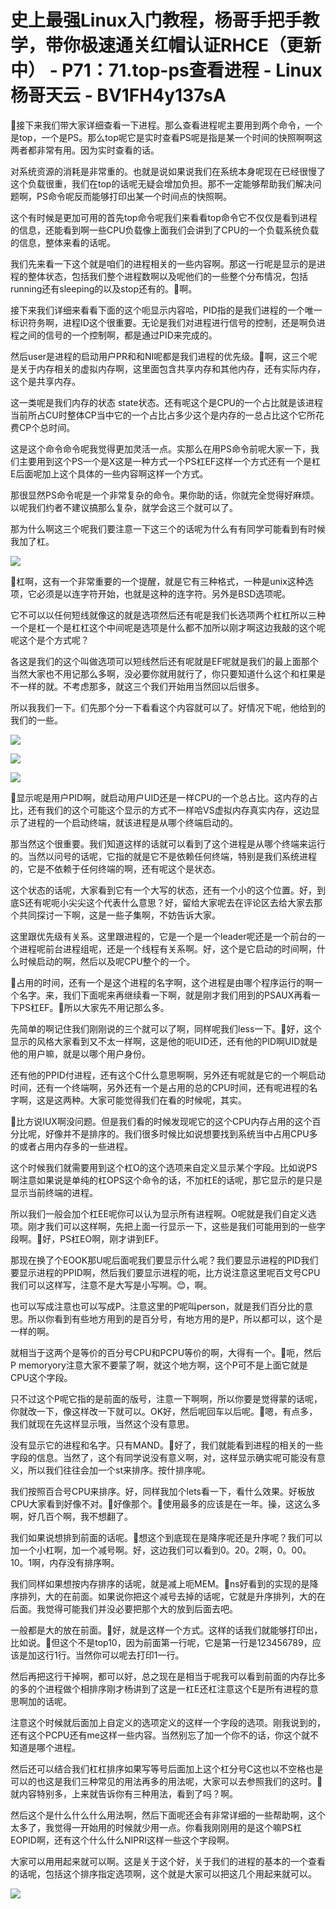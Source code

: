 # 史上最强Linux入门教程，杨哥手把手教学，带你极速通关红帽认证RHCE（更新中） - P71：71.top-ps查看进程 - Linux杨哥天云 - BV1FH4y137sA

🎼接下来我们带大家详细查看一下进程。那么查看进程呢主要用到两个命令，一个是top，一个是PS。那么top呢它是实时查看PS呢是指是某一个时间的快照啊啊这两者都非常有用。因为实时查看的话。

对系统资源的消耗是非常重的。也就是说如果说我们在系统本身呢现在已经很慢了这个负载很重，我们在top的话呢无疑会增加负担。那不一定能够帮助我们解决问题啊，PS命令呢反而能够打印出某一个时间点的快照啊。

这个有时候是更加可用的首先top命令呢我们来看看top命令它不仅仅是看到进程的信息，还能看到啊一些CPU负载像上面我们会讲到了CPU的一个负载系统负载的信息，整体来看的话呢。

我们先来看一下这个就是咱们的进程相关的一些内容啊。那这一行呢是显示的是进程的整体状态，包括我们整个进程数啊以及呢他们的一些整个分布情况，包括running还有sleeping的以及stop还有的。🎼啊。

接下来我们详细来看看下面的这个呃显示内容哈，PID指的是我们进程的一个唯一标识符务啊，进程ID这个很重要。无论是我们对进程进行信号的控制，还是啊负进程之间的信号的一个控制啊，都是通过PID来完成的。

然后user是进程的启动用户PR和和NI呢都是我们进程的优先级。🎼啊，这三个呢是关于内存相关的虚拟内存啊，这里面包含共享内存和其他内存，还有实际内存，这个是共享内存。

这一类呢是我们内存的状态 state状态。还有呢这个是CPU的一个占比就是该进程当前所占CU时整体CP当中它的一个占比占多少这个是内存的一总占比这个它所花费CP个总时间。

这是这个命令命令呢我觉得更加灵活一点。实那么在用PS命令前呢大家一下，我们主要用到这个PS一个是X这是一种方式一个PS杠EF这样一个方式还有一个是杠E后面呢加上这个具体的一些内容啊这样一个方式。

那很显然PS命令呢是一个非常复杂的命令。果你助的话，你就完全觉得好麻烦。以呢我们约者不建议搞那么复杂，就学会这三个就可以了。

那为什么啊这三个呢我们要注意一下这三个的话呢为什么有有同学可能看到有时候我加了杠。

![](img/c9edabfc590ce309e728fc43bc562f87_1.png)

🎼杠啊，这有一个非常重要的一个提醒，就是它有三种格式，一种是unix这种选项，它必须是以连字符开始，也就是这种的连字符。另外是BSD选项呢。

它不可以以任何短线就像这的就是选项然后还有呢是我们长选项两个杠杠所以三种一个是杠一个是杠杠这个中间呢是选项是什么都不加所以刚才啊这边我敲的这个呢呢这个是个方式呢？

各这是我们的这个叫做选项可以短线然后还有呢就是EF呢就是我们的最上面那个当然大家也不用记那么多啊，没必要你就用就行了，你只要知道什么这个和杠果是不一样的就。不考虑那多，就这三个我们开始用当然回以后很多。

所以我我们一下。们先那个分一下看看这个内容就可以了。好情况下呢，他给到的我们的一些。

![](img/c9edabfc590ce309e728fc43bc562f87_3.png)

![](img/c9edabfc590ce309e728fc43bc562f87_4.png)

![](img/c9edabfc590ce309e728fc43bc562f87_5.png)

🎼显示呢是用户PID啊，就启动用户UID还是一样CPU的一个总占比。这内存的占比，还有我们的这个可能这个显示的方式不一样哈VS虚拟内存真实内存，这边显示了进程的一个启动终端，就该进程是从哪个终端启动的。

那当然这个很重要。我们知道这样的话就可以看到了这个进程是从哪个终端来运行的。当然以问号的话呢，它指的就是它不是依赖任何终端，特别是我们系统进程的，它是不依赖于任何终端的啊，还有呢这个是状态。

这个状态的话呢，大家看到它有一个大写的状态，还有一个小的这个位置。好，到底S还有呢呃小尖尖这个代表什么意思？好，留给大家呢去在评论区去给大家去那个共同探讨一下啊，这是一些子集啊，不妨告诉大家。

这里跟优先级有关系。这里跟进程的，它是一个是一个leader呢还是一个前台的一个进程呢前台进程组呢，还是一个线程有关系啊。好，这个是它启动的时间啊，什么时候启动的啊，然后以及呢CPU整个的一个。

🎼占用的时间，还有一个是这个进程的名字啊，这个进程是由哪个程序运行的啊一个名字。来，我们下面呢来再继续看一下啊，就是刚才我们用到的PSAUX再看一下PS杠EF。🎼所以大家先不用记那么多。

先简单的啊记住我们刚刚说的三个就可以了啊，同样呢我们less一下。🎼好，这个显示的风格大家看到又不太一样啊，这是他的呃UID还，还有他的PID啊UID就是他的用户嘛，就是以哪个用户身份。

还有他的PPID付进程，还有这个C什么意思啊啊，另外还有呢就是它的一个啊启动时间，还有一个终端啊，另外还有一个是占用的总的CPU时间，还有呢进程的名字啊，这是这两种。大家可能觉得我们在看的时候呢，其实。

🎼比方说IUX啊没问题。但是我们看的时候发现呢它的这个CPU内存占用的这个百分比呢，好像并不是排序的。我们很多时候比如说想要找到系统当中占用CPU多的或者占用内存多的一些进程。

这个时候我们就需要用到这个杠O的这个选项来自定义显示某个字段。比如说PS啊注意如果说是单纯的杠OPS这个命令的话，不加杠E的话呢，那它显示的是只是显示当前终端的进程。

所以我们一般会加个杠EE呢你可以认为显示所有进程啊。O呢就是我们自定义选项。刚才我们可以这样啊，先把上面一行显示一下，这些是我们可能用到的一些字段啊。🎼好，PS杠EO啊，刚才讲到EF。

那现在换了个EOOK那U呢后面呢我们要显示什么呢？我们要显示进程的PID我们要显示进程的PPID啊，然后我们要显示进程的呃，比方说注意这里呢百文号CPU我们可以这样写，注意不是大写是小写啊。😊，啊。

也可以写成注意也可以写成P。注意这里的P呢叫person，就是我们百分比的意思。所以你看到有些地方用到的是百分号，有地方用的是P，所以都可以，这个是一样的啊。

就相当于这两个是等价的百分号CPU和PCPU等价的啊，大得有一个。🎼呃，然后P memoryory注意大家不要蒙了啊，就这个地方啊，这个P可不是上面它就是CPU这个字段。

只不过这个P呢它指的是前面的版号，注意一下啊啊，所以你要是觉得蒙的话呢，你就改一下，像这样改一下就可以。OK好，然后呢回车以后呢。🎼嗯，有点多，我们就现在先这样显示哦，当然这个没有意思。

没有显示它的进程和名字。只有MAND。🎼好了，我们就能看到进程的相关的一些字段的信息。当然了，这个有同学说没有意义啊，对，这样显示确实呢可能没有意义，所以我们往往会加一个st来排序。按什排序呢。

我们按照百合号CPU来排序。好，同样我加个lets看一下，看什么效果。好板放CPU大家看到好像不对。🎼好像那个。🎼使用最多的应该是在一年。操，这这么多啊，好几百个啊，我不想翻了。

我们如果说想排到前面的话呢。🎼想这个到底现在是降序呢还是升序呢？我们可以加一个小杠啊，加一个减号啊。好，这边我们可以看到0。20。2啊，0。00。10。1啊，内存没有排序啊。

我们同样如果想按内存排序的话呢，就是减上呃MEM。🎼ns好看到的实现的是降序排列，大的在前面。如果说你把这个减号去掉的话呢，它就是升序排列，大的在后面。我觉得可能我们并没必要把那个大的放到后面去吧。

一般都是大的放在前面。🎼好，就是这样一个方式。这样的话我们就能够打印出，比如说。🎼但这个不是top10，因为前面第一行呢，它是第一行是123456789，应该是加这行1行。当然你可以呢去打印1一行。

然后再把这行干掉啊，都可以好，总之现在是相当于呢我可以看到前面的内存比多的多的个进程做个相排序刚才杨讲到了这是一杠E还杠注意这个E是所有进程的意思啊加的话呢。

注意这个时候就后面加上自定义的选项定义的这样一个字段的选项。刚我说到的，还有这个PCPU还有me这样一些内容。当然别忘了加一个你不的话，你这个就不知道是哪个进程。

然后还可以结合我们杠杠排序如果写等号后面加上这个杠分号C这也以不空格也是可以的也这是我们三种常见的用法再多的用法呢，大家可以去参照我们的这时。🎼就内容特别多，上来就告诉你有三种用法，看到了吗？啊。

然后这个是什么什么什么用法啊，然后下面呢还会有非常详细的一些帮助啊，这个太多了，我觉得一开始用的时候就少用一点。你看我刚刚用的是这个嘛PS杠EOPID啊，还有这个什么什么NIPRI这样一些这个字段啊。

大家可以用用起来就可以啊。这是关于这个好，关于我们的进程的基本的一个查看的话呢，包括这个排序指定选项啊，这个就是大家可以把这几个用起来就可以。



![](img/c9edabfc590ce309e728fc43bc562f87_7.png)